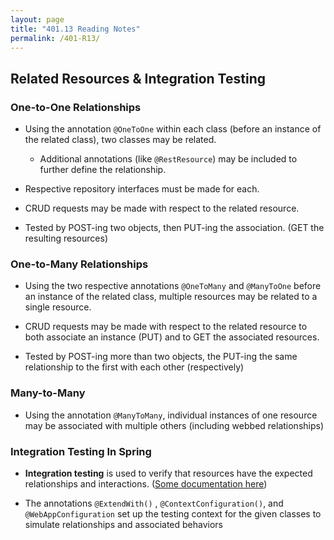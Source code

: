 ```yaml
---
layout: page
title: "401.13 Reading Notes"
permalink: /401-R13/
---
```


## Related Resources & Integration Testing

### One-to-One Relationships

* Using the annotation `@OneToOne` within each class (before an instance of the related class), two classes may be related.
  * Additional annotations (like `@RestResource`) may be included to further define the relationship.

* Respective repository interfaces must be made for each.

* CRUD requests may be made with respect to the related resource.

* Tested by POST-ing two objects, then PUT-ing the association. (GET the resulting resources)

### One-to-Many Relationships

* Using the two respective annotations `@OneToMany` and `@ManyToOne` before an instance of the related class,  multiple resources may be related to a single resource.

* CRUD requests may be made with respect to the related resource to both associate an instance (PUT) and to GET the associated resources.

* Tested by POST-ing more than two objects, the PUT-ing the same relationship to the first with each other (respectively)

### Many-to-Many

* Using the annotation `@ManyToMany`, individual instances of one resource may be associated with multiple others (including webbed relationships)

### Integration Testing In Spring

* **Integration testing** is used to verify that resources have the expected relationships and interactions. ([Some documentation here](https://docs.spring.io/spring-integration/reference/html/testing.html#testing-utilities))

* The annotations `@ExtendWith()` , `@ContextConfiguration()`, and `@WebAppConfiguration` set up the testing context for the given classes to simulate relationships and associated behaviors
